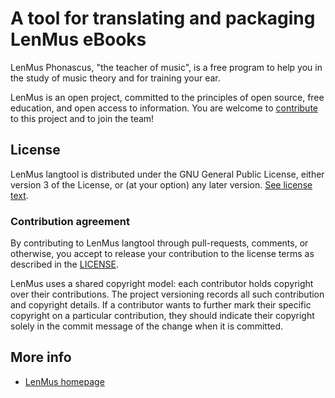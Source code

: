 # A tool for translating and packaging LenMus eBooks

LenMus Phonascus, "the teacher of music", is a free program to help you
in the study of music theory and for training your ear.

LenMus is an open project, committed to the principles of
open source, free education, and open access to information.
You are welcome to [contribute](https://github.com/lenmus/langtool/blob/master/CONTRIBUTING.md) to this project and to join the team!

## License
LenMus langtool is distributed under the GNU General Public License, either version 3 of the License, 
or (at your option) any later version. [See license text](https://www.gnu.org/licenses/gpl-3.0.en.html).


### Contribution agreement

By contributing to LenMus langtool through pull-requests, comments,
or otherwise, you accept to release your contribution to the
license terms as described in the [LICENSE](https://github.com/lenmus/langtool/blob/master/LICENSE).

LenMus uses a shared copyright model: each contributor holds copyright over
their contributions. The project versioning records all such
contribution and copyright details. If a contributor wants to further mark
their specific copyright on a particular contribution, they should indicate
their copyright solely in the commit message of the change when it is
committed.


## More info
* [LenMus homepage](http://www.lenmus.org/)


